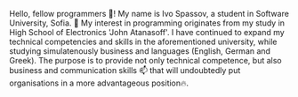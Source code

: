 Hello, fellow programmers 👋! My name is Ivo Spassov, a student in Software University, Sofia. 👀 My interest in programming originates from my study in High School of Electronics 'John Atanasoff'. I have continued to expand my technical competencies and skills in the aforementioned university, while studying simulatenously business and languages (English, German and Greek). The purpose is to provide not only technical competence, but also business and communication skills 📫 that will undoubtedly put organisations in a more advantageous position🔥.
